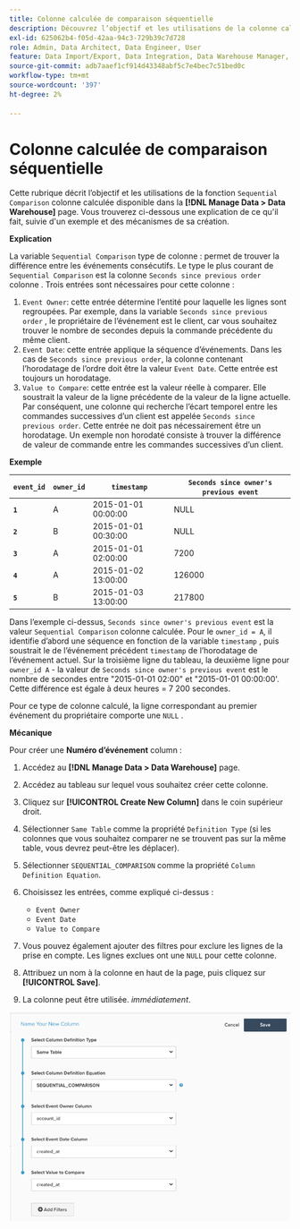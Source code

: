 ```yaml
---
title: Colonne calculée de comparaison séquentielle
description: Découvrez l’objectif et les utilisations de la colonne calculée Comparaison séquentielle .
exl-id: 625062b4-f05d-42aa-94c3-729b39c7d728
role: Admin, Data Architect, Data Engineer, User
feature: Data Import/Export, Data Integration, Data Warehouse Manager, Commerce Tables
source-git-commit: adb7aaef1cf914d43348abf5c7e4bec7c51bed0c
workflow-type: tm+mt
source-wordcount: '397'
ht-degree: 2%

---
```


# Colonne calculée de comparaison séquentielle

Cette rubrique décrit l’objectif et les utilisations de la fonction `Sequential Comparison` colonne calculée disponible dans la **[!DNL Manage Data > Data Warehouse]** page. Vous trouverez ci-dessous une explication de ce qu&#39;il fait, suivie d&#39;un exemple et des mécanismes de sa création.

**Explication**

La variable `Sequential Comparison` type de colonne : permet de trouver la différence entre les événements consécutifs. Le type le plus courant de `Sequential Comparison` est la colonne `Seconds since previous order` colonne . Trois entrées sont nécessaires pour cette colonne :

1. `Event Owner`: cette entrée détermine l’entité pour laquelle les lignes sont regroupées. Par exemple, dans la variable `Seconds since previous order` , le propriétaire de l’événement est le client, car vous souhaitez trouver le nombre de secondes depuis la commande précédente du même client.
1. `Event Date`: cette entrée applique la séquence d’événements. Dans les cas de `Seconds since previous order`, la colonne contenant l’horodatage de l’ordre doit être la valeur `Event Date`. Cette entrée est toujours un horodatage.
1. `Value to Compare`: cette entrée est la valeur réelle à comparer. Elle soustrait la valeur de la ligne précédente de la valeur de la ligne actuelle. Par conséquent, une colonne qui recherche l’écart temporel entre les commandes successives d’un client est appelée `Seconds since previous order`. Cette entrée ne doit pas nécessairement être un horodatage. Un exemple non horodaté consiste à trouver la différence de valeur de commande entre les commandes successives d’un client.

**Exemple**

| **`event_id`** | **`owner_id`** | **`timestamp`** | **`Seconds since owner's previous event`** |
|--- |--- |--- |--- |
| **`1`** | A | 2015-01-01 00:00:00 | NULL |
| **`2`** | B | 2015-01-01 00:30:00 | NULL |
| **`3`** | A | 2015-01-01 02:00:00 | 7200 |
| **`4`** | A | 2015-01-02 13:00:00 | 126000 |
| **`5`** | B | 2015-01-03 13:00:00 | 217800 |

Dans l’exemple ci-dessus, `Seconds since owner's previous event` est la valeur `Sequential Comparison` colonne calculée. Pour le `owner_id = A`, il identifie d’abord une séquence en fonction de la variable `timestamp` , puis soustrait le de l’événement précédent `timestamp` de l’horodatage de l’événement actuel. Sur la troisième ligne du tableau, la deuxième ligne pour `owner_id A` - la valeur de `Seconds since owner's previous event` est le nombre de secondes entre &quot;2015-01-01 02:00&quot; et &quot;2015-01-01 00:00:00&#39;. Cette différence est égale à deux heures = 7 200 secondes.

Pour ce type de colonne calculé, la ligne correspondant au premier événement du propriétaire comporte une `NULL` .

**Mécanique**

Pour créer une **Numéro d’événement** column :

1. Accédez au **[!DNL Manage Data > Data Warehouse]** page.

1. Accédez au tableau sur lequel vous souhaitez créer cette colonne.

1. Cliquez sur **[!UICONTROL Create New Column]** dans le coin supérieur droit.

1. Sélectionner `Same Table` comme la propriété `Definition Type` (si les colonnes que vous souhaitez comparer ne se trouvent pas sur la même table, vous devrez peut-être les déplacer).

1. Sélectionner `SEQUENTIAL_COMPARISON` comme la propriété `Column Definition Equation`.

1. Choisissez les entrées, comme expliqué ci-dessus :
   - `Event Owner`
   - `Event Date`
   - `Value to Compare`

1. Vous pouvez également ajouter des filtres pour exclure les lignes de la prise en compte. Les lignes exclues ont une `NULL` pour cette colonne.

1. Attribuez un nom à la colonne en haut de la page, puis cliquez sur **[!UICONTROL Save]**.

1. La colonne peut être utilisée. *immédiatement*.

![SEC](../../assets/SEC_new.png)
